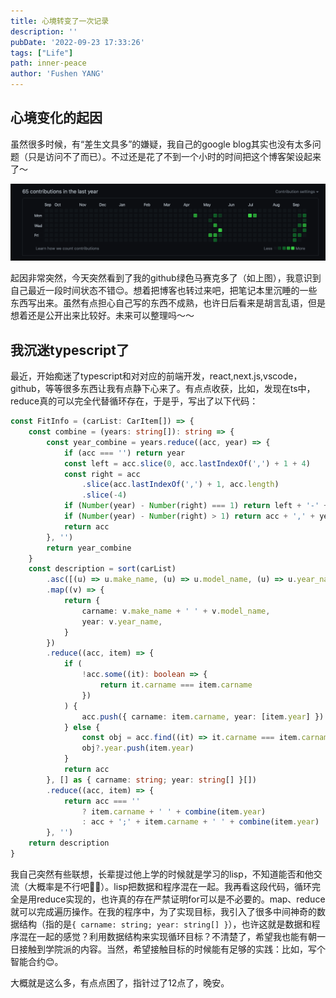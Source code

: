 ```yaml
---
title: 心境转变了一次记录
description: ''
pubDate: '2022-09-23 17:33:26'
tags: ["Life"]
path: inner-peace
author: 'Fushen YANG'
---
```


## 心境变化的起因

虽然很多时候，有“差生文具多”的嫌疑，我自己的google blog其实也没有太多问题（只是访问不了而已）。不过还是花了不到一个小时的时间把这个博客架设起来了～

![我的github页面](inner-peace/09-sep23-my-github.jpg)

起因非常突然，今天突然看到了我的github绿色马赛克多了（如上图），我意识到自己最近一段时间状态不错😌。想着把博客也转过来吧，把笔记本里沉睡的一些东西写出来。虽然有点担心自己写的东西不成熟，也许日后看来是胡言乱语，但是想着还是公开出来比较好。未来可以整理吗～～

## 我沉迷typescript了

最近，开始痴迷了typescript和对对应的前端开发，react,next.js,vscode，github，等等很多东西让我有点静下心来了。有点点收获，比如，发现在ts中，reduce真的可以完全代替循环存在，于是乎，写出了以下代码：

``` typescript
const FitInfo = (carList: CarItem[]) => {
    const combine = (years: string[]): string => {
        const year_combine = years.reduce((acc, year) => {
            if (acc === '') return year
            const left = acc.slice(0, acc.lastIndexOf(',') + 1 + 4)
            const right = acc
                .slice(acc.lastIndexOf(',') + 1, acc.length)
                .slice(-4)
            if (Number(year) - Number(right) === 1) return left + '-' + year
            if (Number(year) - Number(right) > 1) return acc + ',' + year
            return acc
        }, '')
        return year_combine
    }
    const description = sort(carList)
        .asc([(u) => u.make_name, (u) => u.model_name, (u) => u.year_name])
        .map((v) => {
            return {
                carname: v.make_name + ' ' + v.model_name,
                year: v.year_name,
            }
        })
        .reduce((acc, item) => {
            if (
                !acc.some((it): boolean => {
                    return it.carname === item.carname
                })
            ) {
                acc.push({ carname: item.carname, year: [item.year] })
            } else {
                const obj = acc.find((it) => it.carname === item.carname)
                obj?.year.push(item.year)
            }
            return acc
        }, [] as { carname: string; year: string[] }[])
        .reduce((acc, item) => {
            return acc === ''
                ? item.carname + ' ' + combine(item.year)
                : acc + ';' + item.carname + ' ' + combine(item.year)
        }, '')
    return description
}
```

我自己突然有些联想，长辈提过他上学的时候就是学习的lisp，不知道能否和他交流（大概率是不行吧🙍‍♂️）。lisp把数据和程序混在一起。我再看这段代码，循环完全是用reduce实现的，也许真的存在严禁证明for可以是不必要的。map、reduce就可以完成遍历操作。在我的程序中，为了实现目标，我引入了很多中间神奇的数据结构（指的是`{ carname: string; year: string[] }`），也许这就是数据和程序混在一起的感觉？利用数据结构来实现循环目标？不清楚了，希望我也能有朝一日接触到学院派的内容。当然，希望接触目标的时候能有足够的实践：比如，写个智能合约😊。

大概就是这么多，有点点困了，指针过了12点了，晚安。
